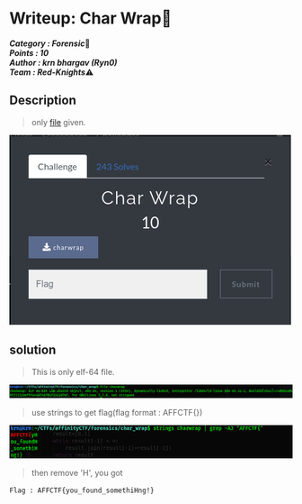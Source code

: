 # Writeup: Char Wrap:triangular_flag_on_post:

***Category : Forensic***:minidisc:\
***Points : 10***\
***Author : krn bhargav (Ryn0)*** \
***Team : Red-Knights***:warning:
## Description
>only [file](https://github.com/Red-Knights-CTF/writeups/raw/master/2020/affinity_ctf_lite/Char_Wrap/charwrap) given.
  
![charwrap](charwrap.png)
  
## solution
>This is only elf-64 file.
  
![filedescription](file.png)

>use strings to get flag(flag format : AFFCTF{})

![stringuse](stringsuse.png)

>then remove 'H', you got
```
Flag : AFFCTF{you_found_somethiHng!}
```
